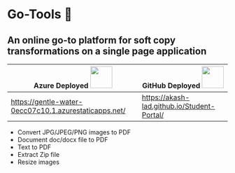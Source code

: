 # Go-Tools 🚀

## An online go-to platform for soft copy transformations on a single page application

| Azure Deployed <code><img height="50" src="https://www.vectorlogo.zone/logos/microsoft_azure/microsoft_azure-ar21.svg"></code>  | GitHub Deployed <code><img height="50" src="https://www.vectorlogo.zone/logos/github/github-ar21.svg"></code> |
| ------------- | ------------- |
| https://gentle-water-0ecc07c10.1.azurestaticapps.net/ | https://akash-lad.github.io/Student-Portal/ |


* Convert JPG/JPEG/PNG images to PDF
* Document doc/docx file to PDF
* Text to PDF
* Extract Zip file 
* Resize images 

